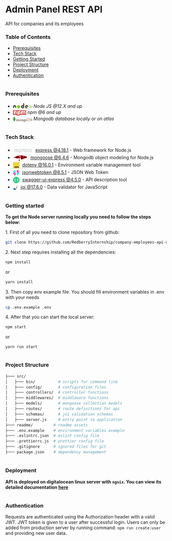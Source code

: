 # Admin Panel REST API

API for companies and its employees

### Table of Contents

- [Prerequisites](#prerequisites)
- [Tech Stack](#tech-stack)
- [Getting Started](#getting-started)
- [Project Structure](#project-structure)
- [Deployment](#deployment)
- [Authentication](#authentication)

#

### Prerequisites

- <img src="./readme/assets/node.svg" height="17" style="position: relative; top: 2px"/> _Node JS @12.X and up_
- <img src="./readme/assets/npm.png" height="16" style="position: relative; top: 5px"> _npm @6 and up_
- <img src="./readme/assets/mongodb.png" height="17" style="position: relative; top: 5px"> _Mongodb database locally or on atlas_

#

### Tech Stack

- <img src="readme/assets/express.png" height="20" style="position: relative; top: 6px" /> [express @4.18.1](https://expressjs.com/) - Web framework for Node.js
- <img src="readme/assets/mongoose.png" height="20" style="position: relative; top: 6px; margin-right: 5px" /> [mongoose @6.4.6](https://mongoosejs.com/) - Mongodb object modeling for Node.js
- <img src="readme/assets/dotenv.png" height="20" style="position: relative; top: 6px; margin-right: 5px" /> [dotenv @16.0.1](https://www.npmjs.com/package/dotenv) - Environment variable management tool
- <img src="readme/assets/jwt.svg" height="20" style="position: relative; top: 6px; margin-right: 5px" /> [jsonwebtoken @8.5.1](https://jwt.io/) - JSON Web Token
- <img src="readme/assets/swagger.png" height="20" style="position: relative; top: 6px; margin-right: 5px" /> [swagger-ui-express @4.5.0](https://swagger.io/) - API description tool
- <img src="readme/assets/joi.png" height="20" style="position: relative; top: 6px; margin-right: 5px" /> [joi @17.6.0](https://joi.dev/) - Data validator for JavaScript

#

### Getting started

**To get the Node server running locally you need to follow the steps below:**

1\. First of all you need to clone repository from github:

```sh
git clone https://github.com/RedberryInternship/company-employees-api-otomamatsashvili.git
```

2\. Next step requires installing all the dependencies:

```sh
npm install
```

or

```sh
yarn install
```

3\. Then copy env example file. You should fill environment variables in .env with your needs

```sh
cp .env.example .env
```

4\. After that you can start the local server:

```sh
npm start
```

or

```
yarn run start
```

#

### Project Structure

```bash
├─── src/
│   ├─── bin/          # scripts for command line
│   ├─── config/       # configuration files
│   ├─── controllers/  # controller functions
│   ├─── middlewares/  # middleware functions
│   ├─── models/       # mongoose collection models
│   ├─── routes/       # route definitions for api
│   ├─── schemas/      # joi validation schemas
│   ├─── server.js     # entry point to application
├─── readme/         # readme assets
├─── .env.example    # environment variables example
├─── .eslintrc.json  # eslint config file
├─── .prettierrc.js  # prettier config file
├─── .gitignore      # ignored files for git
├─── package.json    # dependency management
```

#

### Deployment

**API is deployed on digitalocean linux server with `ngnix`. You can view its detailed documentation [here](https://employee-companies-api.otar.redberryinternship.ge/api-docs/)**

#

### Authentication

Requests are authenticated using the Authorization header with a valid JWT. JWT token is given to a user after successful login. Users can only be added from production server by running command: `npm run create:user` and providing new user data.
